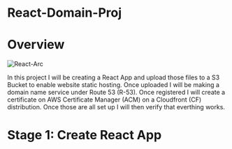 # React-Domain-Proj

# Overview

![React-Arc](https://github.com/Michael-DTran/React-Domain/assets/112426094/a783c826-c47c-47f9-ac58-65e8d35e290b)

In this project I will be creating a React App and upload those files to a S3 Bucket to enable website static hosting. Once uploaded I will be making a domain name service under Route 53 (R-53). Once registered I will create a certificate on AWS Certificate Manager (ACM) on a Cloudfront (CF) distribution. Once those are all set up I will then verify that everthing works. 

# Stage 1: Create React App 
